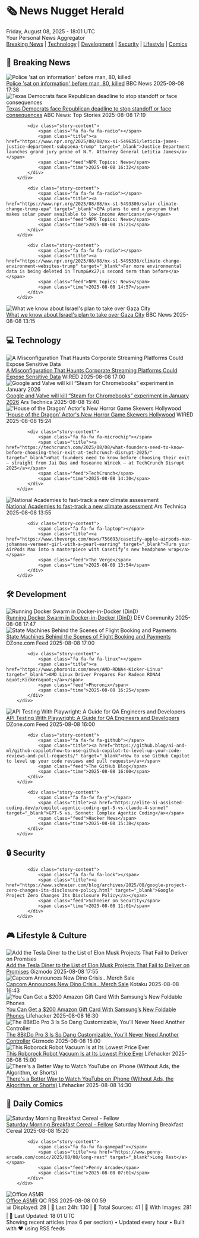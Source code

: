<!-- Processing 54 RSS feeds at 2025-08-08 18:01:49 UTC -->
<!-- Processing: XKCD -->
<!-- Processing: Saturday Morning Breakfast Cereal -->
<!-- Processing: Garfield -->
<!-- Processing: Cyanide & Happiness -->
<!-- Processing: Questionable Content -->
<!-- Processing: Dinosaur Comics -->
<!-- Processing: BBC World News -->
<!-- Processing: BBC Breaking News -->
<!-- Processing: NPR News -->
<!-- Processing: Reuters World News -->
<!-- Processing: ABC News Breaking -->
<!-- Processing: WIRED -->
<!-- Processing: Lobsters Python -->
<!-- Processing: Dev.to -->
<!-- Processing: Red Hat Blog -->
<!-- Processing: Ubuntu Blog -->
<!-- Processing: DZone -->
<!-- Processing: Coding Horror -->
<!-- Processing: Gizmodo -->
<!-- Processing: Kotaku -->
<!-- Processing: Krebs on Security -->
<!-- Generated 7 new posts out of 21 feeds processed -->
<div class="newspaper-header">
    <h1 class="newspaper-title">🗞️ News Nugget Herald</h1>
    <div class="newspaper-date">Friday, August 08, 2025 - 18:01 UTC</div>
    <div class="newspaper-subtitle">Your Personal News Aggregator</div>
</div>

<div class="newspaper-nav">
    <a href="#breaking">Breaking News</a> |
    <a href="#tech">Technology</a> |
    <a href="#dev">Development</a> |
    <a href="#security">Security</a> |
    <a href="#lifestyle">Lifestyle</a> |
    <a href="#webcomics">Comics</a>
</div>

<div class="news-section breaking-news" id="breaking">
<h2 class="section-header">🚨 Breaking News</h2>
<div class="stories-container">
<div class="story">
            <img src="https://ichef.bbci.co.uk/ace/standard/240/cpsprodpb/d214/live/d89b7870-7379-11f0-8071-1788c7e8ae0e.jpg" alt="Police &#x27;sat on information&#x27; before man, 80, killed" class="story-image" loading="lazy" onerror="this.style.display='none'">
            <div class="story-content">
                <span class="fa fa-fw fa-flag"></span>
                <span class="title"><a href="https://www.bbc.com/news/articles/cgern08j998o?at_medium=RSS&at_campaign=rss" target="_blank">Police &#x27;sat on information&#x27; before man, 80, killed</a></span>
                <span class="feed">BBC News</span>
                <span class="time">2025-08-08 17:38</span>
            </div>
        </div>
<div class="story">
            <img src="https://s.abcnews.com/images/Politics/texas-capitol-gty-jef-250808_1754661190856_hpMain_4x3t_384.jpg" alt="Texas Democrats face Republican deadline to stop standoff or face consequences" class="story-image" loading="lazy" onerror="this.style.display='none'">
            <div class="story-content">
                <span class="fa fa-fw fa-tv"></span>
                <span class="title"><a href="https://abcnews.go.com/Politics/texas-democrats-face-republican-deadline-stop-standoff-face/story?id=124480936" target="_blank">Texas Democrats face Republican deadline to stop standoff or face consequences</a></span>
                <span class="feed">ABC News: Top Stories</span>
                <span class="time">2025-08-08 17:19</span>
            </div>
        </div>
<div class="story">
            
            <div class="story-content">
                <span class="fa fa-fw fa-radio"></span>
                <span class="title"><a href="https://www.npr.org/2025/08/08/nx-s1-5496351/leticia-james-justice-department-subpoena-trump" target="_blank">Justice Department launches grand jury probe of N.Y. Attorney General Letitia James</a></span>
                <span class="feed">NPR Topics: News</span>
                <span class="time">2025-08-08 16:32</span>
            </div>
        </div>
<div class="story">
            
            <div class="story-content">
                <span class="fa fa-fw fa-radio"></span>
                <span class="title"><a href="https://www.npr.org/2025/08/08/nx-s1-5493300/solar-climate-change-trump-epa" target="_blank">EPA plans to end a program that makes solar power available to low-income Americans</a></span>
                <span class="feed">NPR Topics: News</span>
                <span class="time">2025-08-08 15:21</span>
            </div>
        </div>
<div class="story">
            
            <div class="story-content">
                <span class="fa fa-fw fa-radio"></span>
                <span class="title"><a href="https://www.npr.org/2025/08/08/nx-s1-5495338/climate-change-environment-websites-trump" target="_blank">Far more environmental data is being deleted in Trump&#x27;s second term than before</a></span>
                <span class="feed">NPR Topics: News</span>
                <span class="time">2025-08-08 14:57</span>
            </div>
        </div>
<div class="story">
            <img src="https://ichef.bbci.co.uk/ace/standard/240/cpsprodpb/21c6/live/16818a60-741c-11f0-8603-27bf87625784.jpg" alt="What we know about Israel&#x27;s plan to take over Gaza City" class="story-image" loading="lazy" onerror="this.style.display='none'">
            <div class="story-content">
                <span class="fa fa-fw fa-earth-americas"></span>
                <span class="title"><a href="https://www.bbc.com/news/articles/c1mpg2glz1zo?at_medium=RSS&at_campaign=rss" target="_blank">What we know about Israel&#x27;s plan to take over Gaza City</a></span>
                <span class="feed">BBC News</span>
                <span class="time">2025-08-08 13:15</span>
            </div>
        </div>
</div>
</div>
<div class="news-section tech-news" id="tech">
<h2 class="section-header">💻 Technology</h2>
<div class="stories-container">
<div class="story">
            <img src="https://media.wired.com/photos/68925c064e37593cb2df7284/master/pass/security_video_meetings_getty.jpg" alt="A Misconfiguration That Haunts Corporate Streaming Platforms Could Expose Sensitive Data" class="story-image" loading="lazy" onerror="this.style.display='none'">
            <div class="story-content">
                <span class="fa fa-fw fa-bolt"></span>
                <span class="title"><a href="https://www.wired.com/story/corporate-livestreams-exposed-search-tool/" target="_blank">A Misconfiguration That Haunts Corporate Streaming Platforms Could Expose Sensitive Data</a></span>
                <span class="feed">WIRED</span>
                <span class="time">2025-08-08 17:00</span>
            </div>
        </div>
<div class="story">
            <img src="https://cdn.arstechnica.net/wp-content/uploads/2023/09/GettyImages-115746295-500x500.jpg" alt="Google and Valve will kill “Steam for Chromebooks” experiment in January 2026" class="story-image" loading="lazy" onerror="this.style.display='none'">
            <div class="story-content">
                <span class="fa fa-fw fa-cog"></span>
                <span class="title"><a href="https://arstechnica.com/gadgets/2025/08/google-and-valve-will-kill-steam-for-chromebooks-experiment-in-january-2026/" target="_blank">Google and Valve will kill “Steam for Chromebooks” experiment in January 2026</a></span>
                <span class="feed">Ars Technica</span>
                <span class="time">2025-08-08 15:40</span>
            </div>
        </div>
<div class="story">
            <img src="https://media.wired.com/photos/689253d6c47eed84303dd608/master/pass/House-of-Dragon-Actor-New-Horror-Game-Skewers-Hollywood-Culture-DEAD-TAKE_KEY-ART.jpg" alt="&#x27;House of the Dragon&#x27; Actor&#x27;s New Horror Game Skewers Hollywood" class="story-image" loading="lazy" onerror="this.style.display='none'">
            <div class="story-content">
                <span class="fa fa-fw fa-bolt"></span>
                <span class="title"><a href="https://www.wired.com/story/house-of-the-dragon-actors-new-horror-game-skewers-hollywood/" target="_blank">&#x27;House of the Dragon&#x27; Actor&#x27;s New Horror Game Skewers Hollywood</a></span>
                <span class="feed">WIRED</span>
                <span class="time">2025-08-08 15:24</span>
            </div>
        </div>
<div class="story">
            
            <div class="story-content">
                <span class="fa fa-fw fa-microchip"></span>
                <span class="title"><a href="https://techcrunch.com/2025/08/08/what-founders-need-to-know-before-choosing-their-exit-at-techcrunch-disrupt-2025/" target="_blank">What founders need to know before choosing their exit — straight from Jai Das and Roseanne Wincek — at TechCrunch Disrupt 2025</a></span>
                <span class="feed">TechCrunch</span>
                <span class="time">2025-08-08 14:30</span>
            </div>
        </div>
<div class="story">
            <img src="https://cdn.arstechnica.net/wp-content/uploads/2025/08/nationalacademies-500x500.jpg" alt="National Academies to fast-track a new climate assessment" class="story-image" loading="lazy" onerror="this.style.display='none'">
            <div class="story-content">
                <span class="fa fa-fw fa-cog"></span>
                <span class="title"><a href="https://arstechnica.com/science/2025/08/national-academies-to-fast-track-a-new-climate-assessment/" target="_blank">National Academies to fast-track a new climate assessment</a></span>
                <span class="feed">Ars Technica</span>
                <span class="time">2025-08-08 13:55</span>
            </div>
        </div>
<div class="story">
            
            <div class="story-content">
                <span class="fa fa-fw fa-laptop"></span>
                <span class="title"><a href="https://www.theverge.com/news/756693/casetify-apple-airpods-max-johannes-vermeer-girl-with-a-pearl-earring" target="_blank">Turn your AirPods Max into a masterpiece with Casetify’s new headphone wrap</a></span>
                <span class="feed">The Verge</span>
                <span class="time">2025-08-08 13:54</span>
            </div>
        </div>
</div>
</div>
<div class="news-section dev-news" id="dev">
<h2 class="section-header">🛠️ Development</h2>
<div class="stories-container">
<div class="story">
            <img src="https://media2.dev.to/dynamic/image/width=800%2Cheight=%2Cfit=scale-down%2Cgravity=auto%2Cformat=auto/https%3A%2F%2Fdev-to-uploads.s3.amazonaws.com%2Fuploads%2Farticles%2Feof79zdjrh043qnyczmk.png" alt="Running Docker Swarm in Docker-in-Docker (DinD)" class="story-image" loading="lazy" onerror="this.style.display='none'">
            <div class="story-content">
                <span class="fa fa-fw fa-code"></span>
                <span class="title"><a href="https://dev.to/jungledev/running-docker-swarm-in-docker-in-docker-dind-3809" target="_blank">Running Docker Swarm in Docker-in-Docker (DinD)</a></span>
                <span class="feed">DEV Community</span>
                <span class="time">2025-08-08 17:47</span>
            </div>
        </div>
<div class="story">
            <img src="https://dz2cdn1.dzone.com/thumbnail?fid=18553773&w=600" alt="State Machines Behind the Scenes of Flight Booking and Payments" class="story-image" loading="lazy" onerror="this.style.display='none'">
            <div class="story-content">
                <span class="fa fa-fw fa-newspaper"></span>
                <span class="title"><a href="https://dzone.com/articles/saga-state-machine-flight-booking" target="_blank">State Machines Behind the Scenes of Flight Booking and Payments</a></span>
                <span class="feed">DZone.com Feed</span>
                <span class="time">2025-08-08 17:00</span>
            </div>
        </div>
<div class="story">
            
            <div class="story-content">
                <span class="fa fa-fw fa-linux"></span>
                <span class="title"><a href="https://www.phoronix.com/news/AMD-RDNA4-Kicker-Linux" target="_blank">AMD Linux Driver Prepares For Radeon RDNA4 &quot;Kicker&quot;</a></span>
                <span class="feed">Phoronix</span>
                <span class="time">2025-08-08 16:25</span>
            </div>
        </div>
<div class="story">
            <img src="https://dz2cdn1.dzone.com/thumbnail?fid=18553732&w=600" alt="API Testing With Playwright: A Guide for QA Engineers and Developers" class="story-image" loading="lazy" onerror="this.style.display='none'">
            <div class="story-content">
                <span class="fa fa-fw fa-newspaper"></span>
                <span class="title"><a href="https://dzone.com/articles/playwright-api-testing-guide" target="_blank">API Testing With Playwright: A Guide for QA Engineers and Developers</a></span>
                <span class="feed">DZone.com Feed</span>
                <span class="time">2025-08-08 16:00</span>
            </div>
        </div>
<div class="story">
            
            <div class="story-content">
                <span class="fa fa-fw fa-github"></span>
                <span class="title"><a href="https://github.blog/ai-and-ml/github-copilot/how-to-use-github-copilot-to-level-up-your-code-reviews-and-pull-requests/" target="_blank">How to use GitHub Copilot to level up your code reviews and pull requests</a></span>
                <span class="feed">The GitHub Blog</span>
                <span class="time">2025-08-08 16:00</span>
            </div>
        </div>
<div class="story">
            
            <div class="story-content">
                <span class="fa fa-fw fa-y"></span>
                <span class="title"><a href="https://elite-ai-assisted-coding.dev/p/copilot-agentic-coding-gpt-5-vs-claude-4-sonnet" target="_blank">GPT-5 vs. Sonnet: Complex Agentic Coding</a></span>
                <span class="feed">Hacker News</span>
                <span class="time">2025-08-08 15:38</span>
            </div>
        </div>
</div>
</div>
<div class="news-section security-news" id="security">
<h2 class="section-header">🔒 Security</h2>
<div class="stories-container">
<div class="story">
            
            <div class="story-content">
                <span class="fa fa-fw fa-lock"></span>
                <span class="title"><a href="https://www.schneier.com/blog/archives/2025/08/google-project-zero-changes-its-disclosure-policy.html" target="_blank">Google Project Zero Changes Its Disclosure Policy</a></span>
                <span class="feed">Schneier on Security</span>
                <span class="time">2025-08-08 11:01</span>
            </div>
        </div>
</div>
</div>
<div class="news-section lifestyle-news" id="lifestyle">
<h2 class="section-header">🎮 Lifestyle & Culture</h2>
<div class="stories-container">
<div class="story">
            <img src="https://gizmodo.com/app/uploads/2025/08/GettyImages-2224039901.jpg" alt="Add the Tesla Diner to the List of Elon Musk Projects That Fail to Deliver on Promises" class="story-image" loading="lazy" onerror="this.style.display='none'">
            <div class="story-content">
                <span class="fa fa-fw fa-computer"></span>
                <span class="title"><a href="https://gizmodo.com/add-the-tesla-diner-to-the-list-of-elon-musk-projects-that-fail-to-deliver-on-promises-2000640715" target="_blank">Add the Tesla Diner to the List of Elon Musk Projects That Fail to Deliver on Promises</a></span>
                <span class="feed">Gizmodo</span>
                <span class="time">2025-08-08 17:55</span>
            </div>
        </div>
<div class="story">
            <img src="https://kotaku.com/app/uploads/2025/08/dc.jpg" alt="Capcom Announces New Dino Crisis…Merch Sale" class="story-image" loading="lazy" onerror="this.style.display='none'">
            <div class="story-content">
                <span class="fa fa-fw fa-gamepad"></span>
                <span class="title"><a href="https://kotaku.com/capcom-new-dino-crisis-merch-event-sequel-remake-horror-2000616659" target="_blank">Capcom Announces New Dino Crisis…Merch Sale</a></span>
                <span class="feed">Kotaku</span>
                <span class="time">2025-08-08 16:43</span>
            </div>
        </div>
<div class="story">
            <img src="https://lifehacker.com/imagery/articles/01K239ZWCB784MMFTJD6ER6G3Z/hero-image.png" alt="You Can Get a $200 Amazon Gift Card With Samsung’s New Foldable Phones" class="story-image" loading="lazy" onerror="this.style.display='none'">
            <div class="story-content">
                <span class="fa fa-fw fa-life-ring"></span>
                <span class="title"><a href="https://lifehacker.com/tech/get-a-200-amazon-gift-card-with-samsungs-new-flip7-and-fold7-phones?utm_medium=RSS" target="_blank">You Can Get a $200 Amazon Gift Card With Samsung’s New Foldable Phones</a></span>
                <span class="feed">Lifehacker</span>
                <span class="time">2025-08-08 16:30</span>
            </div>
        </div>
<div class="story">
            <img src="https://gizmodo.com/app/uploads/2025/08/8BitDo-Pro-3-controller-14.jpg" alt="The 8BitDo Pro 3 Is So Dang Customizable, You’ll Never Need Another Controller" class="story-image" loading="lazy" onerror="this.style.display='none'">
            <div class="story-content">
                <span class="fa fa-fw fa-computer"></span>
                <span class="title"><a href="https://gizmodo.com/the-8bitdo-pro-3-is-so-dang-customizable-youll-never-need-another-controller-2000640089" target="_blank">The 8BitDo Pro 3 Is So Dang Customizable, You’ll Never Need Another Controller</a></span>
                <span class="feed">Gizmodo</span>
                <span class="time">2025-08-08 15:00</span>
            </div>
        </div>
<div class="story">
            <img src="https://lifehacker.com/imagery/articles/01K22Y3K0WPWZYF9T6EYA3M82H/hero-image.png" alt="This Roborock Robot Vacuum Is at Its Lowest Price Ever" class="story-image" loading="lazy" onerror="this.style.display='none'">
            <div class="story-content">
                <span class="fa fa-fw fa-life-ring"></span>
                <span class="title"><a href="https://lifehacker.com/tech/roborock-q5-max-plus-robot-vacuum-sale?utm_medium=RSS" target="_blank">This Roborock Robot Vacuum Is at Its Lowest Price Ever</a></span>
                <span class="feed">Lifehacker</span>
                <span class="time">2025-08-08 15:00</span>
            </div>
        </div>
<div class="story">
            <img src="https://lifehacker.com/imagery/articles/01K24WEAAJ3389FKW7ASZNEYVD/hero-image.png" alt="There&#x27;s a Better Way to Watch YouTube on iPhone (Without Ads, the Algorithm, or Shorts)" class="story-image" loading="lazy" onerror="this.style.display='none'">
            <div class="story-content">
                <span class="fa fa-fw fa-life-ring"></span>
                <span class="title"><a href="https://lifehacker.com/tech/theres-a-better-way-to-watch-youtube-on-iphone-without-ads?utm_medium=RSS" target="_blank">There&#x27;s a Better Way to Watch YouTube on iPhone (Without Ads, the Algorithm, or Shorts)</a></span>
                <span class="feed">Lifehacker</span>
                <span class="time">2025-08-08 14:30</span>
            </div>
        </div>
</div>
</div>
<div class="news-section webcomics-section" id="webcomics">
<h2 class="section-header">🎨 Daily Comics</h2>
<div class="stories-container">
<div class="story">
            <img src="https://www.smbc-comics.com/comics/1754589073-20250808.png" alt="Saturday Morning Breakfast Cereal - Fellow" class="story-image" loading="lazy" onerror="this.style.display='none'">
            <div class="story-content">
                <span class="fa fa-fw fa-smile"></span>
                <span class="title"><a href="https://www.smbc-comics.com/comic/fellow" target="_blank">Saturday Morning Breakfast Cereal - Fellow</a></span>
                <span class="feed">Saturday Morning Breakfast Cereal</span>
                <span class="time">2025-08-08 15:20</span>
            </div>
        </div>
<div class="story">
            
            <div class="story-content">
                <span class="fa fa-fw fa-gamepad"></span>
                <span class="title"><a href="https://www.penny-arcade.com/comic/2025/08/08/long-rest" target="_blank">Long Rest</a></span>
                <span class="feed">Penny Arcade</span>
                <span class="time">2025-08-08 07:01</span>
            </div>
        </div>
<div class="story">
            <img src="http://www.questionablecontent.net/comics/5631.png" alt="Office ASMR" class="story-image" loading="lazy" onerror="this.style.display='none'">
            <div class="story-content">
                <span class="fa fa-fw fa-music"></span>
                <span class="title"><a href="http://questionablecontent.net/view.php?comic=5631" target="_blank">Office ASMR</a></span>
                <span class="feed">QC RSS</span>
                <span class="time">2025-08-08 00:59</span>
            </div>
        </div>
</div>
</div>

<div class="newspaper-footer">
    <div class="stats">
        📊 Displayed: 28 | 📅 Last 24h: 130 | 📡 Total Sources: 41 | 📸 With Images: 281 |
        🔄 Last Updated: 18:01 UTC
    </div>
    <div class="footer-note">
        Showing recent articles (max 6 per section) • Updated every hour • Built with ❤️ using RSS feeds
    </div>
</div>
